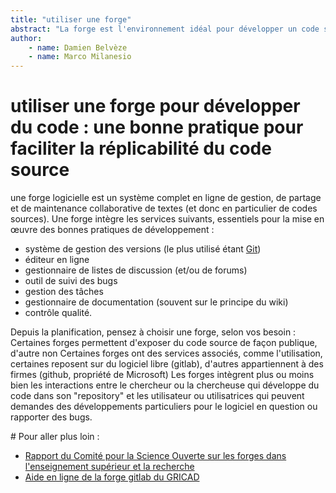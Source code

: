 ```yaml
---
title: "utiliser une forge"
abstract: "La forge est l'environnement idéal pour développer un code source réplicable. Son système de versionage et de travail collaboratif rend cet outil indispensable la plupart du temps. La forge la plus connue, Github, est propriétaire, mais le ou la chercheuse qui souhaite développer du code a tout intérêt à s'intéresser à la forge mise en place par son labo ou son université"
author: 
    - name: Damien Belvèze
    - name: Marco Milanesio
---
```


# utiliser une forge pour développer du code : une bonne pratique pour faciliter la réplicabilité du code source

une forge logicielle est un système complet en ligne de gestion, de partage et de maintenance collaborative de textes (et donc en particulier de codes sources). 
Une forge intègre les services suivants, essentiels pour la mise en œuvre des bonnes pratiques de développement : 

- système de gestion des versions (le plus utilisé étant [Git](https://git-scm.com/book/en/v2/Getting-Started-About-Version-Control))   
- éditeur en ligne  
- gestionnaire de listes de discussion (et/ou de forums)  
- outil de suivi des bugs  
- gestion des tâches  
- gestionnaire de documentation (souvent sur le principe du wiki)   
- contrôle qualité.  

Depuis la planification, pensez à choisir une forge, selon vos besoin : 
Certaines forges permettent d'exposer du code source de façon publique, d'autre non
Certaines forges ont des services associés, comme l'utilisation, certaines reposent sur du logiciel libre (gitlab), d'autres appartiennent à des firmes (github, propriété de Microsoft)
Les forges intègrent plus ou moins bien les interactions entre le chercheur ou la chercheuse qui développe du code dans son "repository" et les utilisateur ou utilisatrices qui peuvent demandes des développements particuliers pour le logiciel en question ou rapporter des bugs. 

# Pour aller plus loin : 

- [Rapport du Comité pour la Science Ouverte sur les forges dans l'enseignement supérieur et la recherche](https://www.ouvrirlascience.fr/les-forges-logicielles-de-lesr/) 
- [Aide en ligne de la forge gitlab du GRICAD](https://docs.gricad-pages.univ-grenoble-alpes.fr/help/)
